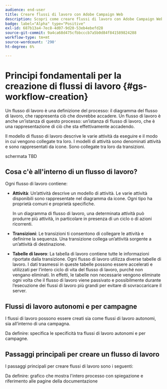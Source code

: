 ```yaml
---
audience: end-user
title: Creare flussi di lavoro con Adobe Campaign Web
description: Scopri come creare flussi di lavoro con Adobe Campaign Web
badge: label="Alpha" type="Positive"
exl-id: 687b13a4-7ec8-4d07-9d20-53eb4ebefd28
source-git-commit: 9a4ca68d475cfbbcccb7a5b0d84f841589824288
workflow-type: tm+mt
source-wordcount: '290'
ht-degree: 6%

---
```



# Principi fondamentali per la creazione di flussi di lavoro {#gs-workflow-creation}

Un flusso di lavoro è una definizione del processo: il diagramma del flusso di lavoro, che rappresenta ciò che dovrebbe accadere. Un flusso di lavoro è anche un’istanza di questo processo: un’istanza di flusso di lavoro, che è una rappresentazione di ciò che sta effettivamente accadendo.

Il modello di flusso di lavoro descrive le varie attività da eseguire e il modo in cui vengono collegate tra loro. I modelli di attività sono denominati attività e sono rappresentati da icone. Sono collegate tra loro da transizioni.

schermata TBD

## Cosa c&#39;è all&#39;interno di un flusso di lavoro?

Ogni flusso di lavoro contiene:

* **Attività**: Un’attività descrive un modello di attività. Le varie attività disponibili sono rappresentate nel diagramma da icone. Ogni tipo ha proprietà comuni e proprietà specifiche.

   In un diagramma di flusso di lavoro, una determinata attività può produrre più attività, in particolare in presenza di un ciclo o di azioni ricorrenti.

* **Transizioni**: Le transizioni ti consentono di collegare le attività e definirne la sequenza. Una transizione collega un’attività sorgente a un’attività di destinazione.

* **Tabelle di lavoro**: La tabella di lavoro contiene tutte le informazioni riportate dalla transizione. Ogni flusso di lavoro utilizza diverse tabelle di lavoro. I dati trasmessi in queste tabelle possono essere accelerati e utilizzati per l’intero ciclo di vita del flusso di lavoro, purché non vengano eliminati. In effetti, le tabelle non necessarie vengono eliminate ogni volta che il flusso di lavoro viene passivato e possibilmente durante l’esecuzione dei flussi di lavoro più grandi per evitare di sovraccaricare il server.

## Flussi di lavoro autonomi e per campagne

I flussi di lavoro possono essere creati sia come flussi di lavoro autonomi, sia all’interno di una campagna.

Da definire: specifica le specificità tra flussi di lavoro autonomi e per campagne.

## Passaggi principali per creare un flusso di lavoro

I passaggi principali per creare flussi di lavoro sono i seguenti:

Da definire: grafico che mostra l&#39;intero processo con spiegazione e riferimento alle pagine della documentazione